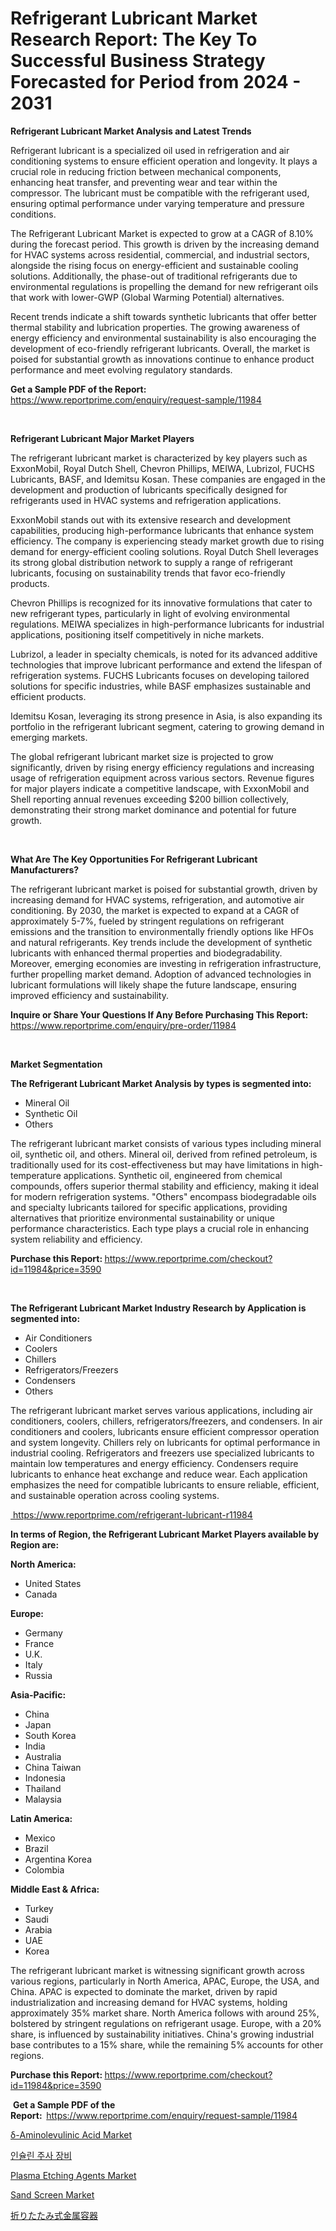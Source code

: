 <p><h1>Refrigerant Lubricant Market Research Report: The Key To Successful Business Strategy Forecasted for Period from 2024 - 2031</h1></p><p><strong>Refrigerant Lubricant Market Analysis and Latest Trends</strong></p>
<p><p>Refrigerant lubricant is a specialized oil used in refrigeration and air conditioning systems to ensure efficient operation and longevity. It plays a crucial role in reducing friction between mechanical components, enhancing heat transfer, and preventing wear and tear within the compressor. The lubricant must be compatible with the refrigerant used, ensuring optimal performance under varying temperature and pressure conditions.</p><p>The Refrigerant Lubricant Market is expected to grow at a CAGR of 8.10% during the forecast period. This growth is driven by the increasing demand for HVAC systems across residential, commercial, and industrial sectors, alongside the rising focus on energy-efficient and sustainable cooling solutions. Additionally, the phase-out of traditional refrigerants due to environmental regulations is propelling the demand for new refrigerant oils that work with lower-GWP (Global Warming Potential) alternatives.</p><p>Recent trends indicate a shift towards synthetic lubricants that offer better thermal stability and lubrication properties. The growing awareness of energy efficiency and environmental sustainability is also encouraging the development of eco-friendly refrigerant lubricants. Overall, the market is poised for substantial growth as innovations continue to enhance product performance and meet evolving regulatory standards.</p></p>
<p><strong>Get a Sample PDF of the Report:&nbsp;</strong> <a href="https://www.reportprime.com/enquiry/request-sample/11984">https://www.reportprime.com/enquiry/request-sample/11984</a></p>
<p>&nbsp;</p>
<p><strong>Refrigerant Lubricant Major Market Players</strong></p>
<p><p>The refrigerant lubricant market is characterized by key players such as ExxonMobil, Royal Dutch Shell, Chevron Phillips, MEIWA, Lubrizol, FUCHS Lubricants, BASF, and Idemitsu Kosan. These companies are engaged in the development and production of lubricants specifically designed for refrigerants used in HVAC systems and refrigeration applications.</p><p>ExxonMobil stands out with its extensive research and development capabilities, producing high-performance lubricants that enhance system efficiency. The company is experiencing steady market growth due to rising demand for energy-efficient cooling solutions. Royal Dutch Shell leverages its strong global distribution network to supply a range of refrigerant lubricants, focusing on sustainability trends that favor eco-friendly products.</p><p>Chevron Phillips is recognized for its innovative formulations that cater to new refrigerant types, particularly in light of evolving environmental regulations. MEIWA specializes in high-performance lubricants for industrial applications, positioning itself competitively in niche markets.</p><p>Lubrizol, a leader in specialty chemicals, is noted for its advanced additive technologies that improve lubricant performance and extend the lifespan of refrigeration systems. FUCHS Lubricants focuses on developing tailored solutions for specific industries, while BASF emphasizes sustainable and efficient products.</p><p>Idemitsu Kosan, leveraging its strong presence in Asia, is also expanding its portfolio in the refrigerant lubricant segment, catering to growing demand in emerging markets. </p><p>The global refrigerant lubricant market size is projected to grow significantly, driven by rising energy efficiency regulations and increasing usage of refrigeration equipment across various sectors. Revenue figures for major players indicate a competitive landscape, with ExxonMobil and Shell reporting annual revenues exceeding $200 billion collectively, demonstrating their strong market dominance and potential for future growth.</p></p>
<p>&nbsp;</p>
<p><strong>What Are The Key Opportunities For Refrigerant Lubricant Manufacturers?</strong></p>
<p><p>The refrigerant lubricant market is poised for substantial growth, driven by increasing demand for HVAC systems, refrigeration, and automotive air conditioning. By 2030, the market is expected to expand at a CAGR of approximately 5-7%, fueled by stringent regulations on refrigerant emissions and the transition to environmentally friendly options like HFOs and natural refrigerants. Key trends include the development of synthetic lubricants with enhanced thermal properties and biodegradability. Moreover, emerging economies are investing in refrigeration infrastructure, further propelling market demand. Adoption of advanced technologies in lubricant formulations will likely shape the future landscape, ensuring improved efficiency and sustainability.</p></p>
<p><strong>Inquire or Share Your Questions If Any Before Purchasing This Report:</strong> <a href="https://www.reportprime.com/enquiry/pre-order/11984">https://www.reportprime.com/enquiry/pre-order/11984</a></p>
<p>&nbsp;</p>
<p><strong>Market Segmentation</strong></p>
<p><strong>The Refrigerant Lubricant Market Analysis by types is segmented into:</strong></p>
<p><ul><li>Mineral Oil</li><li>Synthetic Oil</li><li>Others</li></ul></p>
<p><p>The refrigerant lubricant market consists of various types including mineral oil, synthetic oil, and others. Mineral oil, derived from refined petroleum, is traditionally used for its cost-effectiveness but may have limitations in high-temperature applications. Synthetic oil, engineered from chemical compounds, offers superior thermal stability and efficiency, making it ideal for modern refrigeration systems. "Others" encompass biodegradable oils and specialty lubricants tailored for specific applications, providing alternatives that prioritize environmental sustainability or unique performance characteristics. Each type plays a crucial role in enhancing system reliability and efficiency.</p></p>
<p><strong>Purchase this Report:&nbsp;</strong><a href="https://www.reportprime.com/checkout?id=11984&price=3590">https://www.reportprime.com/checkout?id=11984&price=3590</a></p>
<p>&nbsp;</p>
<p><strong>The Refrigerant Lubricant Market Industry Research by Application is segmented into:</strong></p>
<p><ul><li>Air Conditioners</li><li>Coolers</li><li>Chillers</li><li>Refrigerators/Freezers</li><li>Condensers</li><li>Others</li></ul></p>
<p><p>The refrigerant lubricant market serves various applications, including air conditioners, coolers, chillers, refrigerators/freezers, and condensers. In air conditioners and coolers, lubricants ensure efficient compressor operation and system longevity. Chillers rely on lubricants for optimal performance in industrial cooling. Refrigerators and freezers use specialized lubricants to maintain low temperatures and energy efficiency. Condensers require lubricants to enhance heat exchange and reduce wear. Each application emphasizes the need for compatible lubricants to ensure reliable, efficient, and sustainable operation across cooling systems.</p></p>
<p><a href="https://www.reportprime.com/refrigerant-lubricant-r11984">&nbsp;https://www.reportprime.com/refrigerant-lubricant-r11984</a></p>
<p><strong>In terms of Region, the Refrigerant Lubricant Market Players available by Region are:</strong></p>
<p>
    <p> <strong> North America: </strong>
        <ul>
            <li>United States</li>
            <li>Canada</li>
        </ul>
        </p> 
    <p> <strong> Europe: </strong>
        <ul>
            <li>Germany</li>
            <li>France</li>
            <li>U.K.</li>
            <li>Italy</li>
            <li>Russia</li>
        </ul>
        </p> 
    <p> <strong> Asia-Pacific: </strong>
        <ul>
            <li>China</li>
            <li>Japan</li>
            <li>South Korea</li>
            <li>India</li>
            <li>Australia</li>
            <li>China Taiwan</li>
            <li>Indonesia</li>
            <li>Thailand</li>
            <li>Malaysia</li>
        </ul>
        </p> 
    <p> <strong> Latin America: </strong>
        <ul>
            <li>Mexico</li>
            <li>Brazil</li>
            <li>Argentina Korea</li>
            <li>Colombia</li>
        </ul>
        </p> 
    <p> <strong> Middle East & Africa: </strong>
        <ul>
            <li>Turkey</li>
            <li>Saudi</li>
            <li>Arabia</li>
            <li>UAE</li>
            <li>Korea</li>
        </ul>
    </p>
    </p>
<p><p>The refrigerant lubricant market is witnessing significant growth across various regions, particularly in North America, APAC, Europe, the USA, and China. APAC is expected to dominate the market, driven by rapid industrialization and increasing demand for HVAC systems, holding approximately 35% market share. North America follows with around 25%, bolstered by stringent regulations on refrigerant usage. Europe, with a 20% share, is influenced by sustainability initiatives. China's growing industrial base contributes to a 15% share, while the remaining 5% accounts for other regions.</p></p>
<p><strong>Purchase this Report: </strong><a href="https://www.reportprime.com/checkout?id=11984&price=3590">https://www.reportprime.com/checkout?id=11984&price=3590</a></p>
<p>&nbsp;<strong>Get a Sample PDF of the Report:&nbsp;&nbsp;</strong><a href="https://www.reportprime.com/enquiry/request-sample/11984">https://www.reportprime.com/enquiry/request-sample/11984</a></p>
<p><strong></strong></p>
<p><p><a href="https://issuu.com/reportprime-2/docs/d-aminolevulinic-acid-market-size-2_bd8cfb5296097a">δ-Aminolevulinic Acid Market</a></p><p><a href="https://medium.com/@greggibson7876/%EA%B8%80%EB%A1%9C%EB%B2%8C-%EC%9D%B8%EC%8A%90%EB%A6%B0-%EC%A3%BC%EC%9E%85-%EC%9E%A5%EB%B9%84-%EC%8B%9C%EC%9E%A5-%EB%8F%99%ED%96%A5-2024%EB%85%84%EB%B6%80%ED%84%B0-2031%EB%85%84%EA%B9%8C%EC%A7%80%EC%9D%98-%EC%84%B1%EC%9E%A5-%EA%B8%B0%ED%9A%8C-%EB%B0%8F-%EB%8F%84%EC%A0%84-%EA%B3%BC%EC%A0%9C%EC%97%90-%EB%8C%80%ED%95%9C-%ED%86%B5%EC%B0%B0%EB%A0%A5-cd21c9af6cbb">인슐린 주사 장비</a></p><p><a href="https://issuu.com/reportprime-2/docs/plasma-etching-agents-market-size-2_702fd6ce98e0cf">Plasma Etching Agents Market</a></p><p><a href="https://medium.com/@daveblock12/sand-screen-market-research-report-exploring-market-size-and-revenue-analysis-for-sand-screen-203197b26f92">Sand Screen Market</a></p><p><a href="https://medium.com/@oswaldheman9gu/%E3%82%B0%E3%83%AD%E3%83%BC%E3%83%90%E3%83%AB%E6%8A%98%E3%82%8A%E3%81%9F%E3%81%9F%E3%81%BF%E9%87%91%E5%B1%9E%E3%82%B3%E3%83%B3%E3%83%86%E3%83%8A%E5%B8%82%E5%A0%B4%E3%81%AE%E8%A6%8F%E6%A8%A1%E3%81%AF-cagr-9-7-%E3%81%AB%E9%81%94%E3%81%99%E3%82%8B%E3%81%A8%E4%BA%88%E6%83%B3%E3%81%95%E3%82%8C%E3%81%A6%E3%81%8A%E3%82%8A-%E6%9C%AC%E3%83%AC%E3%83%9D%E3%83%BC%E3%83%88%E3%81%A7%E3%81%AF2024%E5%B9%B4%E3%81%8B%E3%82%892031%E5%B9%B4%E3%81%BE%E3%81%A7%E3%81%AE%E5%B8%82%E5%A0%B4%E3%81%AE%E6%88%90%E9%95%B7-%E3%83%88%E3%83%AC%E3%83%B3%E3%83%89-%E6%A9%9F%E4%BC%9A-%E3%81%8A%E3%82%88%E3%81%B3%E4%BA%88%E6%B8%AC%E3%81%AB%E3%81%A4%E3%81%84%E3%81%A6%E5%8F%96%E3%82%8A%E4%B8%8A%E3%81%92%E3%81%A6%E3%81%84%E3%81%BE%E3%81%99-4a9dd5329f83">折りたたみ式金属容器</a></p></p>